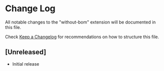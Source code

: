 # Change Log

All notable changes to the "without-bom" extension will be documented in this file.

Check [Keep a Changelog](http://keepachangelog.com/) for recommendations on how to structure this file.

## [Unreleased]

- Initial release